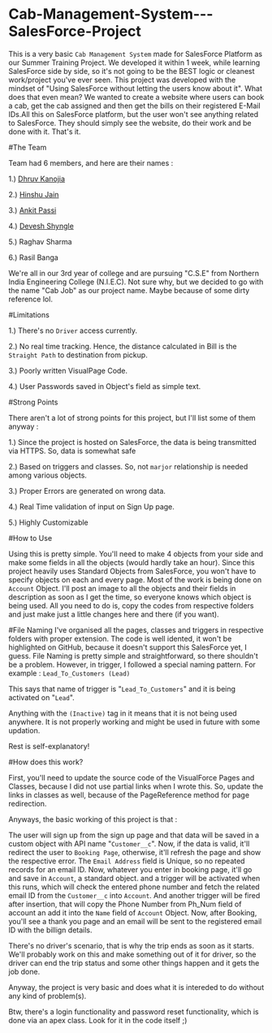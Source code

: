 # Cab-Management-System---SalesForce-Project

This is a very basic `Cab Management System` made for SalesForce Platform as our Summer Training Project. 
We developed it within 1 week, while learning SalesForce side by side, so it's not going to be the BEST logic or cleanest work/project you've ever seen.
This project was developed with the mindset of "Using SalesForce without letting the users know about it". What does that even mean?
We wanted to create a website where users can book a cab, get the cab assigned and then get the bills on their registered E-Mail IDs.All this on SalesForce platform, but the user won't see anything related to SalesForce. They should simply see the website, do their work and be done with it. That's it.


#The Team

Team had 6 members, and here are their names :

1.) [Dhruv Kanojia](https://github.com/Xonshiz)

2.) [Hinshu Jain](https://github.com/CrackedLearner)

3.) [Ankit Passi](https://github.com/ankitpassi141)

4.) [Devesh Shyngle](https://github.com/deveshyngle)

5.) Raghav Sharma

6.)  Rasil Banga

We're all in our 3rd year of college and are pursuing "C.S.E" from Northern India Engineering College (N.I.E.C).
Not sure why, but we decided to go with the name "Cab Job" as our project name. Maybe because of some dirty reference lol.

#Limitations

1.) There's no `Driver` access currently.

2.) No real time tracking. Hence, the distance calculated in Bill is the `Straight Path` to destination from pickup.

3.) Poorly written VisualPage Code.

4.) User Passwords saved in Object's field as simple text.

#Strong Points

There aren't a lot of strong points for this project, but I'll list some of them anyway :

1.) Since the project is hosted on SalesForce, the data is being transmitted via HTTPS. So, data is somewhat safe

2.) Based on triggers and classes. So, not `marjor` relationship is needed among various objects.

3.) Proper Errors are generated on wrong data.

4.) Real Time validation of input on Sign Up page.

5.) Highly Customizable

#How to Use

Using this is pretty simple. You'll need to make 4 objects from your side and make some fields in all the objects (would hardly take an hour).
Since this project heavily uses Standard Objects from SalesForce, you won't have to specify objects on each and every page. Most of the work is being done on `Account` Object.
I'll post an image to all the objects and their fields in description as soon as I get the time, so everyone knows which object is being used.
All you need to do is, copy the codes from respective folders and just make just a little changes here and there (if you want).

#File Naming
I've organised all the pages, classes and triggers in respective folders with proper extension. The code is well idented, it won't be highlighted on GitHub, because it doesn't support this SalesForce yet, I guess.
File Naming is pretty simple and straightforward, so there shouldn't be a problem. However, in trigger, I followed a special naming pattern.
For example : `Lead_To_Customers (Lead)`

This says that name of trigger is "`Lead_To_Customers`" and it is being activated on "`Lead`".

Anything with the `(Inactive)` tag in it means that it is not being used anywhere. It is not properly working and might be used in future with some updation.

Rest is self-explanatory!

#How does this work?

First, you'll need to update the source code of the VisualForce Pages and Classes, because I did not use partial links when I wrote this. So, update the links in classes as well, because of the PageReference method for page redirection.

Anyways, the basic working of this project is that :

The user will sign up from the sign up page and that data will be saved in a custom object with API name "`Customer__c`". Now, if the data is valid, it'll redirect the user to `Booking Page`, otherwise, it'll refresh the page and show the respective error. The `Email Address` field is Unique, so no repeated records for an email ID. Now, whatever you enter in booking page, it'll go and save in `Account`, a standard object. and a trigger will be activated when this runs, which will check the entered phone number and fetch the related email ID from the `Customer__c` into `Account`. And another trigger will be fired after insertion, that will copy the Phone Number from Ph_Num field of account an add it into the `Name` field of `Account` Object.
Now, after Booking, you'll see a thank you page and an email will be sent to the registered email ID with the billign details.


There's no driver's scenario, that is why the trip ends as soon as it starts. We'll probably work on this and make something out of it for driver, so the driver can end the trip status and some other things happen and it gets the job done.

Anyway, the project is very basic and does what it is intereded to do without any kind of problem(s).

Btw, there's a login functionality and password reset functionality, which is done via an apex class. Look for it in the code itself ;)


